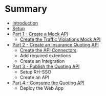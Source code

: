 # Summary

* [Introduction](README.md)
* [Setup](chapter1.md)
* [Part 1 - Create a Mock API](part-1-create-a-mock-api.md)
  * [Create the Traffic Violations Mock API](part-1-create-a-mock-api/create-the-traffic-violations-mock-api.md)
* [Part 2 - Create an Insurance Quoting API](part-2-create-an-insurance-quoting-api.md)
  * [Create the API Connectors](part-2-create-an-insurance-quoting-api/create-an-api-connector-for-traffic-violations.md)
  * Add required extentions
  * Create an Integration
* [Part 3 - Publish the Quoting API](part-3-expose-the-quoting-api.md)
  * Setup RH-SSO
  * Create an API
* [Part 4 - Consume the Quoting API](part-4-consume-the-quoting-api.md)
  * Deploy the Web App



